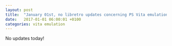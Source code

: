 ```yaml
---
layout: post
title:  "January 01st, no libretro updates concerning PS Vita emulation and emulators"
date:   2017-01-01 06:00:01 +0100
categories: vita emulation
---
```


No updates today!
